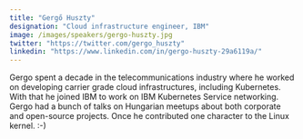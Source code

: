 ```yaml
---
title: "Gergő Huszty"
designation: "Cloud infrastructure engineer, IBM"
image: /images/speakers/gergo-huszty.jpg
twitter: "https://twitter.com/gergo_huszty"
linkedin: "https://www.linkedin.com/in/gergo-huszty-29a6119a/"
---
```


Gergo spent a decade in the telecommunications industry where he worked on developing carrier grade cloud infrastructures, including Kubernetes. With that he joined IBM to work on IBM Kubernetes Service networking. Gergo had a bunch of talks on Hungarian meetups about both corporate and open-source projects. Once he contributed one character to the Linux kernel. :-)